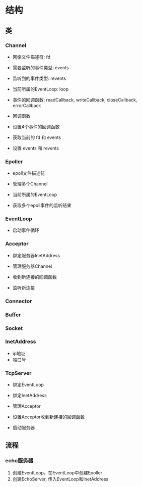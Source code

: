 
# 结构

## 类

### Channel

- 网络文件描述符: fd
- 需要监听的事件类型: events
- 监听到的事件类型: revents
- 当前所属的EventLoop: loop
- 事件的回调函数: readCallback, writeCallback, closeCallback, errorCallback

- 回调函数
- 设置4个事件的回调函数
- 获取当前的 fd 和 events
- 设置 events 和 revents

### Epoller

- epoll文件描述符
- 管理多个Channel
- 当前所属的EventLoop

- 获取多个epoll事件的监听结果

### EventLoop

- 启动事件循环

### Acceptor

- 绑定服务器InetAddress
- 管理服务器Channel

- 收到新连接的回调函数
- 监听新连接

### Connector

### Buffer

### Socket

### InetAddress

- ip地址
- 端口号

### TcpServer

- 绑定EventLoop
- 绑定InetAddress
- 管理Acceptor

- 设置Acceptor收到新连接的回调函数
- 启动服务器

## 流程

### echo服务器

1. 创建EventLoop，在EventLoop中创建Epoller
2. 创建EchoServer, 传入EventLoop和InetAddress
